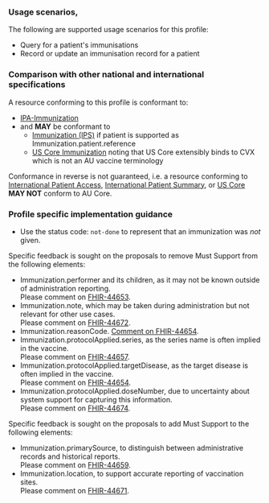 ### Usage scenarios, 

The following are supported usage scenarios for this profile:

- Query for a patient's immunisations
- Record or update an immunisation record for a patient

### Comparison with other national and international specifications

A resource conforming to this profile is conformant to:
- [IPA-Immunization](http://hl7.org/fhir/uv/ipa/StructureDefinition/ipa-immunization)
- and **MAY** be conformant to
  - [Immunization (IPS)](https://hl7.org/fhir/uv/ips/STU1.1/StructureDefinition-Immunization-uv-ips.html) if patient is supported as Immunization.patient.reference
  - [US Core Immunization](http://hl7.org/fhir/us/core/STU6.1/StructureDefinition-us-core-immunization.html) noting that US Core extensibly binds to CVX which is not an AU vaccine terminology

Conformance in reverse is not guaranteed, i.e. a resource conforming to [International Patient Access](https://build.fhir.org/ig/HL7/fhir-ipa), [International Patient Summary](http://build.fhir.org/ig/HL7/fhir-ips), or [US Core](http://hl7.org/fhir/us/core) **MAY NOT** conform to AU Core.

### Profile specific implementation guidance
- Use the status code: `not-done` to represent that an immunization was *not* given.

<div class="request-for-feedback">
    <p>Specific feedback is sought on the proposals to remove Must Support from the following elements:
    <ul>
        <li>Immunization.performer and its children, as it may not be known outside of administration reporting.<br/>Please comment on <a href="https://jira.hl7.org/browse/FHIR-44653">FHIR-44653</a>.</li>
        <li>Immunization.note, which may be taken during administration but not relevant for other use cases.<br/>Please comment on <a href="https://jira.hl7.org/browse/FHIR-44672">FHIR-44672</a>.</li>
        <li>Immunization.reasonCode. <a href="https://jira.hl7.org/browse/FHIR-44654">Comment on FHIR-44654</a>.</li>
        <li>Immunization.protocolApplied.series, as the series name is often implied in the vaccine.<br/>Please comment on <a href="https://jira.hl7.org/browse/FHIR-44657">FHIR-44657</a>.</li>
        <li>Immunization.protocolApplied.targetDisease, as the target disease is often implied in the vaccine.<br/>Please comment on <a href="https://jira.hl7.org/browse/FHIR-44654">FHIR-44654</a>.</li>
        <li>Immunization.protocolApplied.doseNumber, due to uncertainty about system support for capturing this information.<br/>Please comment on <a href="https://jira.hl7.org/browse/FHIR-44674">FHIR-44674</a>.</li>
    </ul>
    </p>
</div>

<div class="request-for-feedback">
    <p>Specific feedback is sought on the proposals to add Must Support to the following elements:
    <ul>
        <li>Immunization.primarySource, to distinguish between administrative records and historical reports.<br/>Please comment on <a href="https://jira.hl7.org/browse/FHIR-44659">FHIR-44659</a>.</li>
        <li>Immunization.location, to support accurate reporting of vaccination sites.<br/>Please comment on <a href="https://jira.hl7.org/browse/FHIR-44671">FHIR-44671</a>.</li>
    </ul>
    </p>
</div> 
